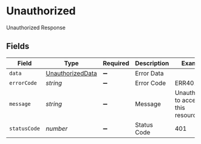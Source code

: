 # Unauthorized

Unauthorized Response


## Fields

| Field                                                       | Type                                                        | Required                                                    | Description                                                 | Example                                                     |
| ----------------------------------------------------------- | ----------------------------------------------------------- | ----------------------------------------------------------- | ----------------------------------------------------------- | ----------------------------------------------------------- |
| `data`                                                      | [UnauthorizedData](../../models/errors/unauthorizeddata.md) | :heavy_minus_sign:                                          | Error Data                                                  |                                                             |
| `errorCode`                                                 | *string*                                                    | :heavy_minus_sign:                                          | Error Code                                                  | ERR401                                                      |
| `message`                                                   | *string*                                                    | :heavy_minus_sign:                                          | Message                                                     | Unauthorized to access this resource(s)                     |
| `statusCode`                                                | *number*                                                    | :heavy_minus_sign:                                          | Status Code                                                 | 401                                                         |